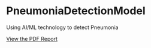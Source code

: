 # PneumoniaDetectionModel
Using AI/ML technology to detect Pneumonia

[View the PDF Report](https://github.com/jayraval0/PneumoniaDetectionModel/blob/2caf973f1c344e92dade54eb02b4715e083b873c/Pneumonia%20Detection.pdf)
